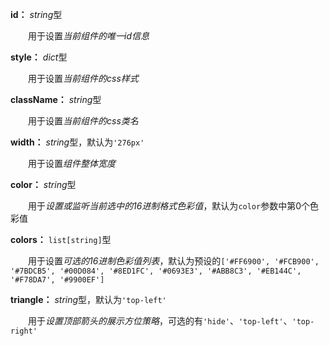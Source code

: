 **id：** *string*型

　　用于设置*当前组件的唯一id信息*

**style：** *dict*型

　　用于设置*当前组件的css样式*

**className：** *string*型

　　用于设置*当前组件的css类名*

**width：** *string*型，默认为`'276px'`

　　用于设置*组件整体宽度*

**color：** *string*型

　　用于*设置或监听当前选中的16进制格式色彩值*，默认为`color`参数中第0个色彩值

**colors：** `list[string]`型

　　用于设置*可选的16进制色彩值列表*，默认为预设的`['#FF6900', '#FCB900', '#7BDCB5', '#00D084', '#8ED1FC', '#0693E3', '#ABB8C3', '#EB144C', '#F78DA7', '#9900EF']`

**triangle：** *string*型，默认为`'top-left'`

　　用于*设置顶部箭头的展示方位策略*，可选的有`'hide'`、`'top-left'`、`'top-right'`